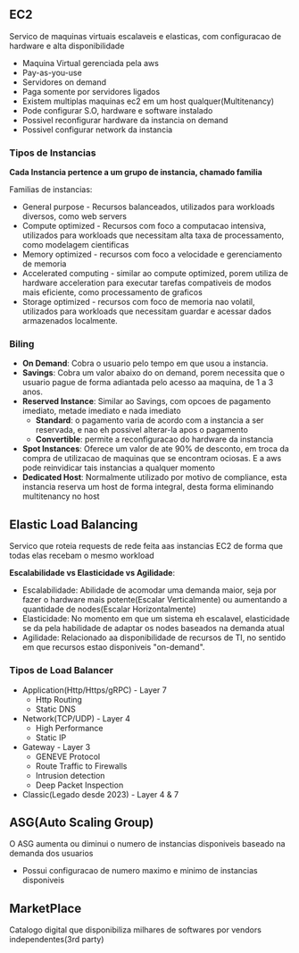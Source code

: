 ## EC2

Servico de maquinas virtuais escalaveis e elasticas, com configuracao de hardware e alta disponibilidade

* Maquina Virtual gerenciada pela aws
* Pay-as-you-use
* Servidores on demand
* Paga somente por servidores ligados
* Existem multiplas maquinas ec2 em um host qualquer(Multitenancy)
* Pode configurar S.O, hardware e software instalado 
* Possivel reconfigurar hardware da instancia on demand
* Possivel configurar network da instancia

### Tipos de Instancias

**Cada Instancia pertence a um grupo de instancia, chamado familia**

Familias de instancias:
* General purpose - Recursos balanceados, utilizados para workloads diversos, como web servers
* Compute optimized - Recursos com foco a computacao intensiva, utilizados para workloads que necessitam alta taxa de processamento, como modelagem cientificas
* Memory optimized - recursos com foco a velocidade e gerenciamento de memoria
* Accelerated computing - similar ao compute optimized, porem utiliza de hardware acceleration para executar tarefas compativeis de modos mais eficiente, como processamento de graficos
* Storage optimized - recursos com foco de memoria nao volatil, utilizados para workloads que necessitam guardar e acessar dados armazenados localmente.

### Biling


* **On Demand**: Cobra o usuario pelo tempo em que usou a instancia.
* **Savings**: Cobra um valor abaixo do on demand, porem necessita que o usuario pague de forma adiantada pelo acesso aa maquina, de 1 a 3 anos.
* **Reserved Instance**: Similar ao Savings, com opcoes de pagamento imediato, metade imediato e nada imediato
	* **Standard**: o pagamento varia de acordo com a instancia a ser reservada, e nao eh possivel alterar-la apos o pagamento
	* **Convertible**: permite a reconfiguracao do hardware da instancia
* **Spot Instances**: Oferece um valor de ate 90% de desconto, em troca da compra de utilizacao de maquinas que se encontram ociosas. E a aws pode reinvidicar tais instancias a qualquer momento
* **Dedicated Host**: Normalmente utilizado por motivo de compliance, esta instancia reserva um host de forma integral, desta forma eliminando multitenancy no host

## Elastic Load Balancing

Servico que roteia requests de rede feita aas instancias EC2 de forma que todas elas recebam o mesmo workload

**Escalabilidade vs Elasticidade vs Agilidade**:

- Escalabilidade: Abilidade de acomodar uma demanda maior, seja por fazer o hardware mais potente(Escalar Verticalmente) ou aumentando a quantidade de nodes(Escalar Horizontalmente)
- Elasticidade: No momento em que um sistema eh escalavel, elasticidade se da pela habilidade de adaptar os nodes baseados na demanda atual
- Agilidade: Relacionado aa disponibilidade de recursos de TI, no sentido em que recursos estao disponiveis "on-demand".

### Tipos de Load Balancer

- Application(Http/Https/gRPC) - Layer 7
	 - Http Routing
	 - Static DNS
- Network(TCP/UDP) - Layer 4
	- High Performance
	- Static IP
- Gateway - Layer 3
	- GENEVE Protocol
	- Route Traffic to Firewalls
	- Intrusion detection
	- Deep Packet Inspection
- Classic(Legado desde 2023) - Layer 4 & 7

## ASG(Auto Scaling Group)

O ASG aumenta ou diminui o numero de instancias disponiveis baseado na demanda dos usuarios
- Possui configuracao de numero maximo e minimo de instancias disponiveis

## MarketPlace

Catalogo digital que disponibiliza milhares de softwares por vendors independentes(3rd party)


